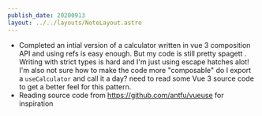 ```yaml
---
publish_date: 20200913
layout: ../../layouts/NoteLayout.astro
---
```


- Completed an intial version of a calculator written in vue 3 composition API and using refs is easy enough. But my code is still pretty spagett . Writing with strict types is hard and I'm just using escape hatches alot! I'm also not sure how to make the code more "composable" do I export a `useCalculator` and call it a day? need to read some Vue 3 source code to get a better feel for this pattern.
- Reading source code from https://github.com/antfu/vueuse for inspiration
